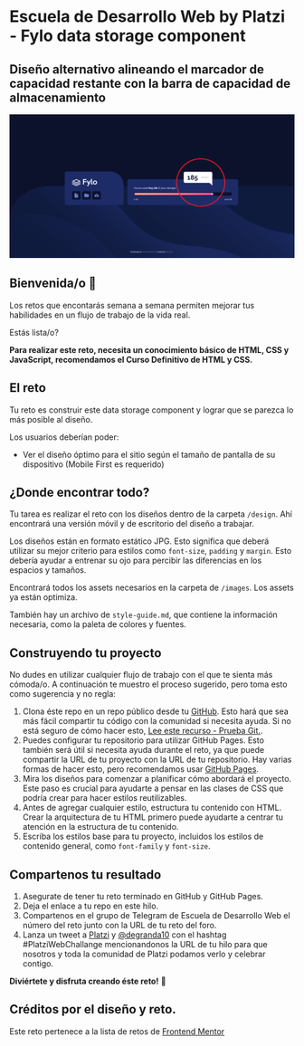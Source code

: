 # Escuela de Desarrollo Web by Platzi - Fylo data storage component

## Diseño alternativo alineando el marcador de capacidad restante con la barra de capacidad de almacenamiento

![Design preview for the Fylo data storage component coding challenge](./desktop-preview.png)

## Bienvenida/o 👋

Los retos que encontarás semana a semana permiten mejorar tus habilidades en un flujo de trabajo de la vida real.

Estás lista/o?

**Para realizar este reto, necesita un conocimiento básico de HTML, CSS y JavaScript, recomendamos el Curso Definitivo de HTML y CSS.**

## El reto

Tu reto es construir este data storage component y lograr que se parezca lo más posible al diseño.

Los usuarios deberían poder:

- Ver el diseño óptimo para el sitio según el tamaño de pantalla de su dispositivo (Mobile First es requerido)

## ¿Donde encontrar todo?

Tu tarea es realizar el reto con los diseños dentro de la carpeta `/design`. Ahí encontrará una versión móvil y de escritorio del diseño a trabajar.

Los diseños están en formato estático JPG. Esto significa que deberá utilizar su mejor criterio para estilos como `font-size`, `padding` y `margin`. Esto debería ayudar a entrenar su ojo para percibir las diferencias en los espacios y tamaños.

Encontrará todos los assets necesarios en la carpeta de `/images`. Los assets ya están optimiza.

También hay un archivo de `style-guide.md`, que contiene la información necesaria, como la paleta de colores y fuentes.

## Construyendo tu proyecto

No dudes en utilizar cualquier flujo de trabajo con el que te sienta más cómoda/o. A continuación te muestro el proceso sugerido, pero toma esto como sugerencia y no regla:

1. Clona éste repo en un repo público desde tu [GitHub](https://github.com/). Esto hará que sea más fácil compartir tu código con la comunidad si necesita ayuda. Si no está seguro de cómo hacer esto, [Lee este recurso - Prueba Git.](https://try.github.io/).
2. Puedes configurar tu repositorio para utilizar GitHub Pages. Esto también será útil si necesita ayuda durante el reto, ya que puede compartir la URL de tu proyecto con la URL de tu repositorio. Hay varias formas de hacer esto, pero recomendamos usar [GitHub Pages](https://pages.github.com/).
3. Mira los diseños para comenzar a planificar cómo abordará el proyecto. Este paso es crucial para ayudarte a pensar en las clases de CSS que podría crear para hacer estilos reutilizables.
4. Antes de agregar cualquier estilo, estructura tu contenido con HTML. Crear la arquitectura de tu HTML primero puede ayudarte a centrar tu atención en la estructura de tu contenido.
5. Escriba los estilos base para tu proyecto, incluidos los estilos de contenido general, como `font-family` y `font-size`.

## Compartenos tu resultado

1. Asegurate de tener tu reto terminado en GitHub y GitHub Pages.
2. Deja el enlace a tu repo en este hilo.
3. Compartenos en el grupo de Telegram de Escuela de Desarrollo Web el número del reto junto con la URL de tu reto del foro.
4. Lanza un tweet a [Platzi](https://twitter.com/platzi) y [@degranda10](https://twitter.com/degranda10) con el hashtag #PlatziWebChallange mencionandonos la URL de tu hilo para que nosotros y toda la comunidad de Platzi podamos verlo y celebrar contigo.

**Diviértete y disfruta creando éste reto!** 🚀

## Créditos por el diseño y reto.

Este reto pertenece a la lista de retos de [Frontend Mentor](https://www.frontendmentor.io/dashboard)


